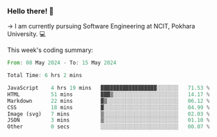 ### Hello there! 👋

-> I am currently pursuing Software Engineering at NCIT, Pokhara University. 💻


This week's coding summary:
<!--START_SECTION:waka-->

```rust
From: 08 May 2024 - To: 15 May 2024

Total Time: 6 hrs 2 mins

JavaScript    4 hrs 19 mins   ▓▓▓▓▓▓▓▓▓▓▓▓▓▓▓▓▓▓░░░░░░░   71.53 %
HTML          51 mins         ▓▓▓▒░░░░░░░░░░░░░░░░░░░░░   14.17 %
Markdown      22 mins         ▓▒░░░░░░░░░░░░░░░░░░░░░░░   06.12 %
CSS           18 mins         ▓░░░░░░░░░░░░░░░░░░░░░░░░   04.99 %
Image (svg)   7 mins          ▒░░░░░░░░░░░░░░░░░░░░░░░░   02.03 %
JSON          3 mins          ▒░░░░░░░░░░░░░░░░░░░░░░░░   01.10 %
Other         0 secs          ░░░░░░░░░░░░░░░░░░░░░░░░░   00.07 %
```

<!--END_SECTION:waka-->
